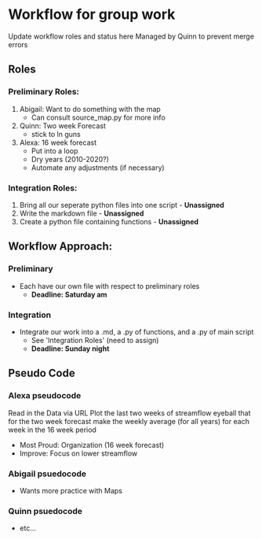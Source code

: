 # Workflow for group work
Update workflow roles and status here
Managed by Quinn to prevent merge errors

## Roles
### Preliminary Roles: 
1. Abigail: Want to do something with the map
    * Can consult source_map.py for more info
2. Quinn: Two week Forecast
    * stick to ln guns
3. Alexa: 16 week forecast
    * Put into a loop
    * Dry years (2010-2020?)
    * Automate any adjustments (if necessary)

### Integration Roles: 
1. Bring all our seperate python files into one script - **Unassigned**
2. Write the markdown file - **Unassigned**
3. Create a python file containing functions - **Unassigned**

## Workflow Approach: 
### Preliminary
* Each have our own file with respect to preliminary roles
    * **Deadline: Saturday am**
### Integration
* Integrate our work into a .md, a .py of functions, and a .py of main script
    * See 'Integration Roles' (need to assign)
    * **Deadline: Sunday night**


## Pseudo Code
### Alexa pseudocode
Read in the Data via URL
Plot the last two weeks of streamflow
eyeball that for the two week forecast
make the weekly average (for all years) for each week in the 16 week period
* Most Proud: Organization (16 week forecast)
* Improve: Focus on lower streamflow

### Abigail psuedocode
* Wants more practice with Maps

### Quinn psuedocode
* etc...